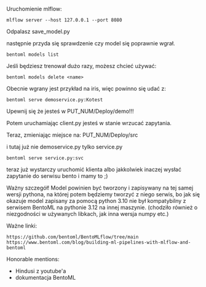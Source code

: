 Uruchomienie mlflow:
```
mlflow server --host 127.0.0.1 --port 8080
```

Odpalasz save_model.py

następnie przyda się sprawdzenie czy model się poprawnie wgrał.
```
bentoml models list
```

Jeśli będziesz trenował dużo razy, możesz chcieć używać:
```
bentoml models delete <name>
``` 

Obecnie wgrany jest przykład na iris, więc powinno się udać z:
```
bentoml serve demoservice.py:Kotest
```
Upewnij się że jesteś w PUT_NUM/Deploy/demo!!!

Potem uruchamiając client.py jesteś w stanie wrzucać zapytania.

Teraz, zmieniając miejsce na:
PUT_NUM/Deploy/src

i tutaj już nie demoservice.py tylko service.py
```
bentoml serve service.py:svc
```

teraz już wystarczy uruchomić klienta albo jakkolwiek inaczej wysłać zapytanie do serwisu bento i mamy to ;)


Ważny szczegół!
Model powinien być tworzony i zapisywany na tej samej wersji pythona, na której potem będziemy tworzyć z niego serwis, bo jak się okazuje model zapisany za pomocą python 3.10 nie był kompatybilny z serwisem BentoML na pythonie 3.12 na innej maszynie.
(chodziło również o niezgodności w używanych libkach, jak inna wersja numpy etc.)

Ważne linki:
``` 
https://github.com/bentoml/BentoMLflow/tree/main
https://www.bentoml.com/blog/building-ml-pipelines-with-mlflow-and-bentoml
```
Honorable mentions: 
 - Hindusi z youtube'a
 - dokumentacja BentoML
